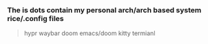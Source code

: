 ### The is dots contain my personal arch/arch based system rice/.config files

 > hypr
 > waybar
 > doom emacs/doom
 > kitty termianl
